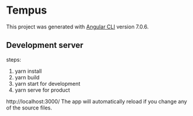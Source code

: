 # Tempus

This project was generated with [Angular CLI](https://github.com/angular/angular-cli) version 7.0.6.

## Development server

steps:

1. yarn install
2. yarn build
3. yarn start for development
4. yarn serve for product

http://localhost:3000/ The app will automatically reload if you change any of the source files.
